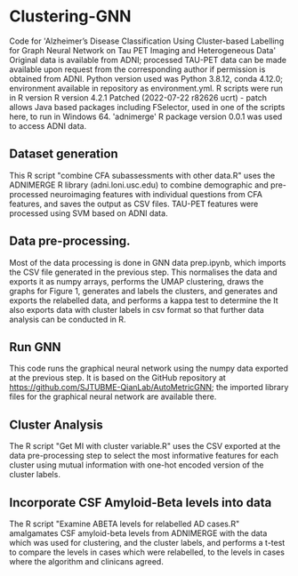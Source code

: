 # Clustering-GNN
 Code for 'Alzheimer’s Disease Classification Using Cluster-based Labelling for Graph Neural Network on Tau PET Imaging and Heterogeneous Data' Original data is available from ADNI; processed TAU-PET data can be made available upon request from the corresponding author if permission is obtained from ADNI. Python version used was Python 3.8.12, conda 4.12.0; environment available in repository as environment.yml. R scripts were run in R version R version 4.2.1 Patched (2022-07-22 r82626 ucrt) - patch allows Java based packages including FSelector, used in one of the scripts here, to run in Windows 64. 'adnimerge' R package version 0.0.1 was used to access ADNI data.


## Dataset generation
This R script "combine CFA subassessments with other data.R" uses the ADNIMERGE R library (adni.loni.usc.edu) to combine demographic and pre-processed neuroimaging features with individual questions from CFA features, and saves the output as CSV files. TAU-PET features were processed using SVM based on ADNI data. 

## Data pre-processing. 
Most of the data processing is done in GNN data prep.ipynb, which imports the CSV file generated in the previous step.  This normalises the data and exports it as numpy arrays, performs the UMAP clustering, draws the graphs for Figure 1, generates and labels the clusters, and generates and exports the relabelled data, and performs a kappa test to determine the It also exports data with cluster labels in csv format so that further data analysis can be conducted in R.

## Run GNN
This code runs the graphical neural network using the numpy data exported at the previous step. It is based on the GitHub repository at https://github.com/SJTUBME-QianLab/AutoMetricGNN;  the imported library files for the graphical neural network are available there. 

## Cluster Analysis
The R script "Get MI with cluster variable.R" uses the CSV exported at the data pre-processing step to select the most informative features for each cluster using mutual information with one-hot encoded version of the cluster labels. 

## Incorporate CSF Amyloid-Beta levels into data
The R script "Examine ABETA levels for relabelled AD cases.R" amalgamates CSF amyloid-beta levels from ADNIMERGE with the data which was used for clustering, and the cluster labels, and performs a t-test to compare the levels in cases which were relabelled,  to the levels in cases where the algorithm and clinicans agreed.  
